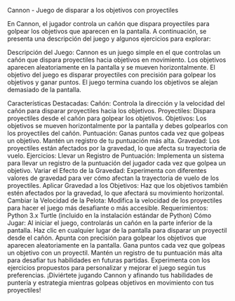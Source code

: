 Cannon - Juego de disparar a los objetivos con proyectiles


En Cannon, el jugador controla un cañón que dispara proyectiles para golpear los objetivos que aparecen en la pantalla. A continuación, se presenta una descripción del juego y algunos ejercicios para explorar:

Descripción del Juego:
Cannon es un juego simple en el que controlas un cañón que dispara proyectiles hacia objetivos en movimiento. Los objetivos aparecen aleatoriamente en la pantalla y se mueven horizontalmente. El objetivo del juego es disparar proyectiles con precisión para golpear los objetivos y ganar puntos. El juego termina cuando los objetivos se alejan demasiado de la pantalla.

Características Destacadas:
Cañón: Controla la dirección y la velocidad del cañón para disparar proyectiles hacia los objetivos.
Proyectiles: Dispara proyectiles desde el cañón para golpear los objetivos.
Objetivos: Los objetivos se mueven horizontalmente por la pantalla y debes golpearlos con los proyectiles del cañón.
Puntuación: Ganas puntos cada vez que golpeas un objetivo. Mantén un registro de tu puntuación más alta.
Gravedad: Los proyectiles están afectados por la gravedad, lo que afecta su trayectoria de vuelo.
Ejercicios:
Llevar un Registro de Puntuación: Implementa un sistema para llevar un registro de la puntuación del jugador cada vez que golpea un objetivo.
Variar el Efecto de la Gravedad: Experimenta con diferentes valores de gravedad para ver cómo afectan la trayectoria de vuelo de los proyectiles.
Aplicar Gravedad a los Objetivos: Haz que los objetivos también estén afectados por la gravedad, lo que afectará su movimiento horizontal.
Cambiar la Velocidad de la Pelota: Modifica la velocidad de los proyectiles para hacer el juego más desafiante o más accesible.
Requerimientos:
Python 3.x
Turtle (incluido en la instalación estándar de Python)
Cómo Jugar:
Al iniciar el juego, controlarás un cañón en la parte inferior de la pantalla.
Haz clic en cualquier lugar de la pantalla para disparar un proyectil desde el cañón.
Apunta con precisión para golpear los objetivos que aparecen aleatoriamente en la pantalla.
Gana puntos cada vez que golpeas un objetivo con un proyectil.
Mantén un registro de tu puntuación más alta para desafiar tus habilidades en futuras partidas.
Experimenta con los ejercicios propuestos para personalizar y mejorar el juego según tus preferencias.
¡Diviértete jugando Cannon y afinando tus habilidades de puntería y estrategia mientras golpeas objetivos en movimiento con tus proyectiles!
